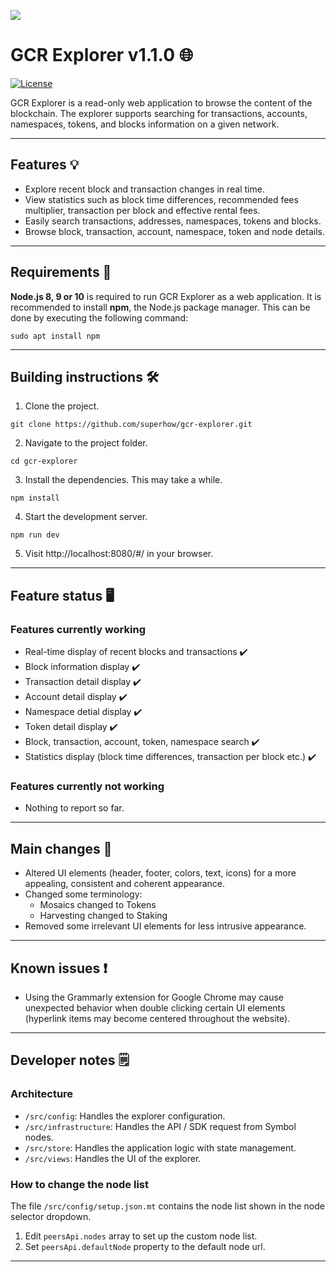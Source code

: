 
![](https://coincost.net/uploads/temp/4c6fb6e0682ec5477550c7914638169c.png)
# GCR Explorer v1.1.0 🌐

[![License](https://img.shields.io/badge/License-Apache%202.0-blue.svg)](https://opensource.org/licenses/Apache-2.0)

GCR Explorer is a read-only web application to browse the content of the blockchain. 
The explorer supports searching for transactions, accounts, namespaces, tokens, and blocks information on a given network.
***
## Features 💡
* Explore recent block and transaction changes in real time.
* View statistics such as block time differences, recommended fees multiplier, transaction per block and effective rental fees.
* Easily search transactions, addresses, namespaces, tokens and blocks.
* Browse block, transaction, account, namespace, token and node details.

***
## Requirements 🧰

**Node.js 8, 9 or 10** is required to run GCR Explorer as a web application.
It is recommended to install **npm**, the Node.js package manager. This can be done by executing the following command:

```
sudo apt install npm
```
***
## Building instructions 🛠️

1. Clone the project.


 ```
git clone https://github.com/superhow/gcr-explorer.git
 ```

2. Navigate to the project folder.

 ```
cd gcr-explorer
 ```
	
3. Install the dependencies. This may take a while.

 ```
npm install 
 ```

4. Start the development server.

 ```
npm run dev 
 ```

5. Visit http://localhost:8080/#/ in your browser.
***
## Feature status 🖥️
### Features currently working
* Real-time display of recent blocks and transactions ✔️
* Block information display ✔️
* Transaction detail display ✔️
* Account detail display ✔️
* Namespace detial display ✔️
* Token detail display ✔️
* Block, transaction, account, token, namespace search ✔️
* Statistics display (block time differences, transaction per block etc.) ✔️
### Features currently not working
* Nothing to report so far.
***
## Main changes 🔧
* Altered UI elements (header, footer, colors, text, icons) for a more appealing, consistent and coherent appearance.
* Changed some terminology:
	* Mosaics changed to Tokens
	* Harvesting changed to Staking
* Removed some irrelevant UI elements for less intrusive appearance.
***
## Known issues ❗
* Using the Grammarly extension for Google Chrome may cause unexpected behavior when double clicking certain UI elements (hyperlink items may become centered throughout the website).
***
## Developer notes 🗒️

### Architecture

* `/src/config`: Handles the explorer configuration.
* `/src/infrastructure`: Handles the API / SDK request from Symbol nodes.
* `/src/store`: Handles the application logic with state management.
* `/src/views`: Handles the UI of the explorer.

### How to change the node list

The file `/src/config/setup.json.mt` contains the node list shown in the node selector dropdown.

1. Edit `peersApi.nodes` array to set up the custom node list.
2. Set `peersApi.defaultNode` property to the default node url.

***